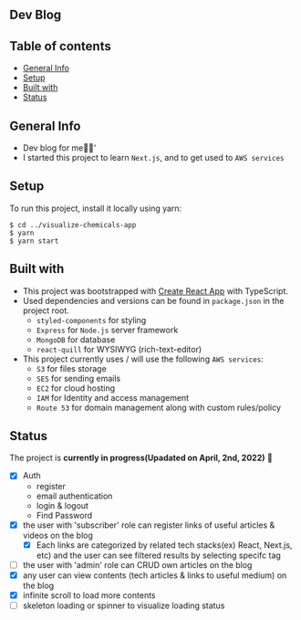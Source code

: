 ## Dev Blog

## Table of contents

- [General Info](#general-info)
- [Setup](#setup)
- [Built with](#built-with)
- [Status](#status)

## General Info

- Dev blog for me🦝✨'
- I started this project to learn `Next.js`, and to get used to `AWS services`

## Setup

To run this project, install it locally using yarn:

```
$ cd ../visualize-chemicals-app
$ yarn
$ yarn start
```

## Built with

- This project was bootstrapped with [Create React App](https://github.com/facebook/create-react-app) with TypeScript.
- Used dependencies and versions can be found in `package.json` in the project root.
  - `styled-components` for styling
  - `Express` for `Node.js` server framework
  - `MongoDB` for database
  - `react-quill` for WYSIWYG (rich-text-editor)
- This project currently uses / will use the following `AWS services`:
  - `S3` for files storage
  - `SES` for sending emails 
  - `EC2` for cloud hosting 
  - `IAM` for Identity and access management
  - `Route 53` for domain management along with custom rules/policy

## Status

The project is **currently in progress(Upadated on April, 2nd, 2022)** 🐫
- [x] Auth
  - register 
  - email authentication
  - login & logout
  - Find Password
- [x] the user with 'subscriber' role can register links of useful articles & videos on the blog
  - [x] Each links are categorized by related tech stacks(ex) React, Next.js, etc) and the user can see filtered results by selecting specifc tag  
- [ ] the user with 'admin' role can CRUD own articles on the blog
- [x] any user can view contents (tech articles & links to useful medium) on the blog
- [x] infinite scroll to load more contents
- [ ] skeleton loading or spinner to visualize loading status
